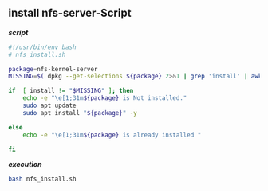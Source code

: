 ## install nfs-server-Script



**_script_**
```bash
#!/usr/bin/env bash
# nfs_install.sh

package=nfs-kernel-server
MISSING=$( dpkg --get-selections ${package} 2>&1 | grep 'install' | awk '{ print $2 }')

if  [ install != "$MISSING" ]; then
    echo -e "\e[1;31m${package} is Not installed."
    sudo apt update
    sudo apt install "${package}" -y   

else
    echo -e "\e[1;31m${package} is already installed "

fi
```

**_execution_**

```bash
bash nfs_install.sh
```
